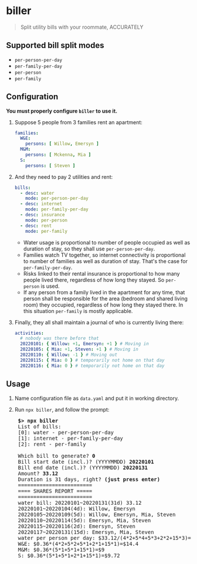 # biller

> Split utility bills with your roommate, ACCURATELY

## Supported bill split modes

- `per-person-per-day`
- `per-family-per-day`
- `per-person`
- `per-family`

## Configuration

**You must properly configure `biller` to use it.**

1. Suppose 5 people from 3 families rent an apartment:

    ```yaml
    families:
      W&E:
        persons: [ Willow, Emersyn ]
      M&M:
        persons: [ Mckenna, Mia ]
      S:
        persons: [ Steven ]
    ```

2. And they need to pay 2 utilities and rent:

    ```yaml
    bills:
      - desc: water
        mode: per-person-per-day
      - desc: internet
        mode: per-family-per-day
      - desc: insurance
        mode: per-person
      - desc: rent
        mode: per-family
    ```

    - Water usage is proportional to number of people occupied as well as duration of stay, so they shall use `per-person-per-day`.
    - Families watch TV together, so internet connectivity is proportional to number of families as well as duration of stay. That's the case for `per-family-per-day`.
    - Risks linked to their rental insurance is proportional to how many people lived there, regardless of how long they stayed. So `per-person` is used.
    - If any person from a family lived in the apartment for any time, that person shall be responsible for the area (bedroom and shared living room) they occupied, regardless of how long they stayed there. In this situation `per-family` is mostly applicable.

3. Finally, they all shall maintain a journal of who is currently living there:

    ```yaml
    activities:
      # nobody was there before that
      20220101: { Willow: +1, Emersyn: +1 } # Moving in
      20220105: { Mia: +1, Steven: +1 } # Moving in
      20220110: { Willow: -1 } # Moving out
      20220115: { Mia: 0 } # temporarily not home on that day
      20220116: { Mia: 0 } # temporarily not home on that day
    ```

## Usage

1. Name configuration file as `data.yaml` and put it in working directory.
2. Run `npx biller`, and follow the prompt:

    <pre>
    <b>$> npx biller</b>
    List of bills:
    [0]: water - per-person-per-day
    [1]: internet - per-family-per-day
    [2]: rent - per-family

    Which bill to generate? <b>0</b>
    Bill start date (incl.)? (YYYYMMDD) <b>20220101</b>
    Bill end date (incl.)? (YYYYMMDD) <b>20220131</b>
    Amount? <b>33.12</b>
    Duration is 31 days, right? <b>(just press enter)</b>
    ========================
    ==== SHARES REPORT =====
    ========================
    water bill: 20220101~20220131(31d) 33.12
    20220101~20220104(4d): Willow, Emersyn
    20220105~20220109(5d): Willow, Emersyn, Mia, Steven
    20220110~20220114(5d): Emersyn, Mia, Steven
    20220115~20220116(2d): Emersyn, Steven
    20220117~20220131(15d): Emersyn, Mia, Steven
    water per person per day: $33.12/(4*2+5*4+5*3+2*2+15*3)=$0.36
    W&E: $0.36*(4*2+5*2+5*1+2*1+15*1)=$14.4
    M&M: $0.36*(5*1+5*1+15*1)=$9
    S: $0.36*(5*1+5*1+2*1+15*1)=$9.72
    </pre>
